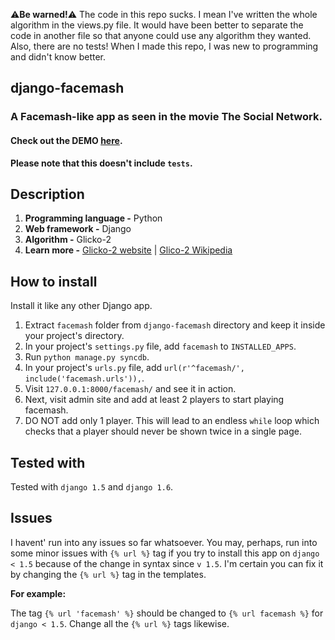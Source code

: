 :warning:**Be warned!**:warning: The code in this repo sucks. I mean I've written the whole algorithm in the views.py file. It would have been better to separate the code in another file so that anyone could use any algorithm they wanted. Also, there are no tests! When I made this repo, I was new to programming and didn't know better.

## django-facemash

### A Facemash-like app as seen in the movie The Social Network.

#### Check out the DEMO **[here](http://facemash.pythonanywhere.com)**.

**Please note that this doesn't include `tests`.**

## Description

1. **Programming language -** Python
2. **Web framework -** Django
3. **Algorithm -** Glicko-2
4. **Learn more -** [Glicko-2 website](http://glicko.net/glicko.html) | [Glico-2 Wikipedia](http://en.wikipedia.org/wiki/Glicko_rating_system)

## How to install

Install it like any other Django app.

1. Extract `facemash` folder from `django-facemash` directory and keep it inside your project's directory.
2. In your project's `settings.py` file, add `facemash` to `INSTALLED_APPS`.
3. Run `python manage.py syncdb`.
4. In your project's `urls.py` file, add `url(r'^facemash/', include('facemash.urls')),`.
5. Visit `127.0.0.1:8000/facemash/` and see it in action.
6. Next, visit admin site and add at least 2 players to start playing facemash.
7. DO NOT add only 1 player. This will lead to an endless `while` loop which checks that a player should never be shown twice in a single page.

## Tested with

Tested with `django 1.5` and `django 1.6`.

## Issues

I havent' run into any issues so far whatsoever. You may, perhaps, run into some minor issues with `{% url %}` tag if you try to install this app on `django < 1.5` because of the change in syntax since `v 1.5`. I'm certain you can fix it by changing the `{% url %}` tag in the templates.

**For example:**

The tag `{% url 'facemash' %}` should be changed to `{% url facemash %}` for `django < 1.5`. Change all the `{% url %}` tags likewise. 



